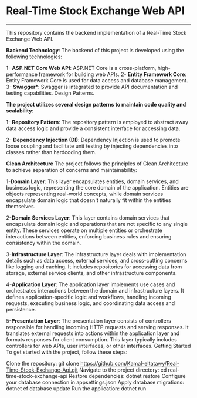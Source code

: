 # Real-Time Stock Exchange Web API
---
This repository contains the backend implementation of a Real-Time Stock Exchange Web API.

**Backend Technology**:
The backend of this project is developed using the following technologies:

1- **ASP.NET Core Web API**: ASP.NET Core is a cross-platform, high-performance framework for building web APIs.
2- **Entity Framework Core**: Entity Framework Core is used for data access and database management.
3- **Swagger***: Swagger is integrated to provide API documentation and testing capabilities.
Design Patterns.


**The project utilizes several design patterns to maintain code quality and scalability**:

1- **Repository Pattern**: The repository pattern is employed to abstract away data access logic and provide a consistent interface for accessing data.

2- **Dependency Injection (DI)**: Dependency Injection is used to promote loose coupling and facilitate unit testing by injecting dependencies into classes rather than hardcoding them.

**Clean Architecture**
The project follows the principles of Clean Architecture to achieve separation of concerns and maintainability:

1-**Domain Layer**: This layer encapsulates entities, domain services, and business logic, representing the core domain of the application. Entities are objects representing real-world concepts, while domain services encapsulate domain logic that doesn't naturally fit within the entities themselves.

2-**Domain Services Layer**: This layer contains domain services that encapsulate domain logic and operations that are not specific to any single entity. These services operate on multiple entities or orchestrate interactions between entities, enforcing business rules and ensuring consistency within the domain.

3-**Infrastructure Layer**: The infrastructure layer deals with implementation details such as data access, external services, and cross-cutting concerns like logging and caching. It includes repositories for accessing data from storage, external service clients, and other infrastructure components.

4-**Application Layer**: The application layer implements use cases and orchestrates interactions between the domain and infrastructure layers. It defines application-specific logic and workflows, handling incoming requests, executing business logic, and coordinating data access and persistence.

5-**Presentation Layer**: The presentation layer consists of controllers responsible for handling incoming HTTP requests and serving responses. It translates external requests into actions within the application layer and formats responses for client consumption. This layer typically includes controllers for web APIs, user interfaces, or other interfaces.
Getting Started
To get started with the project, follow these steps:

Clone the repository: git clone https://github.com/Kamal-eltatawy/Real-Time-Stock-Exchange-Api.git
Navigate to the project directory: cd real-time-stock-exchange-api
Restore dependencies: dotnet restore
Configure your database connection in appsettings.json
Apply database migrations: dotnet ef database update
Run the application: dotnet run
